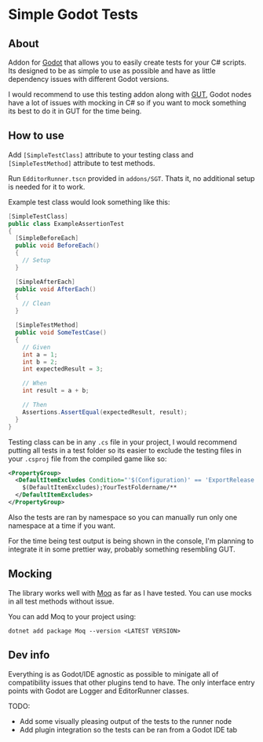 Simple Godot Tests
=========

About
-----

Addon for [Godot](https://github.com/godotengine/godot) that allows you to easily create tests for your C# scripts. Its designed to be as simple to use as possible and have as little dependency issues with different Godot versions.

I would recommend to use this testing addon along with [GUT](https://github.com/bitwes/Gut), Godot nodes have a lot of issues with mocking in C# so if you want to mock something its best to do it in GUT for the time being.

How to use
-----

Add `[SimpleTestClass]` attribute to your testing class and `[SimpleTestMethod]` attribute to test methods.

Run `EdditorRunner.tscn` provided in `addons/SGT`. Thats it, no additional setup is needed for it to work.

Example test class would look something like this:

```cs
[SimpleTestClass]
public class ExampleAssertionTest
{
  [SimpleBeforeEach]
  public void BeforeEach()
  {
    // Setup
  }

  [SimpleAfterEach]
  public void AfterEach()
  {
    // Clean
  }

  [SimpleTestMethod]
  public void SomeTestCase()
  {
    // Given
    int a = 1;
    int b = 2;
    int expectedResult = 3;

    // When
    int result = a + b;

    // Then
    Assertions.AssertEqual(expectedResult, result);
  }
}
```

Testing class can be in any `.cs` file in your project, I would recommend putting all tests in a test folder so its easier to exclude the testing files in your `.csproj` file from the compiled game like so:

```xml
<PropertyGroup>
  <DefaultItemExcludes Condition="'$(Configuration)' == 'ExportRelease'">
    $(DefaultItemExcludes);YourTestFoldername/**
  </DefaultItemExcludes>
</PropertyGroup>
```

Also the tests are ran by namespace so you can manually run only one namespace at a time if you want.

For the time being test output is being shown in the console, I'm planning to integrate it in some prettier way, probably something resembling GUT.

Mocking
----

The library works well with [Moq](https://github.com/moq/moq) as far as I have tested. You can use mocks in all test methods without issue.

You can add Moq to your project using:
```
dotnet add package Moq --version <LATEST VERSION>
```


Dev info
-----

Everything is as Godot/IDE agnostic as possible to minigate all of compatibility issues that other plugins tend to have. The only interface entry points with Godot are Logger and EditorRunner classes.

TODO:
- Add some visually pleasing output of the tests to the runner node
- Add plugin integration so the tests can be ran from a Godot IDE tab

